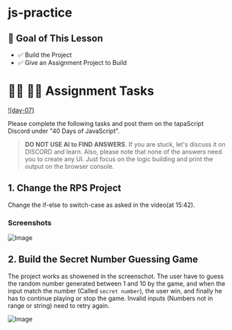# js-practice

## **🎯 Goal of This Lesson**

- ✅ Build the Project
- ✅ Give an Assignment Project to Build

# **👩‍💻 🧑‍💻 Assignment Tasks**

[![day-07]](https://youtu.be/fydbEttef04 'Video')

Please complete the following tasks and post them on the tapaScript Discord under "40 Days of JavaScript".

> **DO NOT USE AI to FIND ANSWERS**. If you are stuck, let's discuss it on DISCORD and learn. Also, please note that none of the answers need you to create any UI. Just focus on the logic building and print the output on the browser console.

## 1. Change the RPS Project

Change the if-else to switch-case as asked in the video(at 15:42).

### Screenshots

![Image](https://github.com/user-attachments/assets/5f8ba9f6-3a02-427e-89c5-bff00618daa5)

## 2. Build the Secret Number Guessing Game

The project works as showened in the screenschot.
The user have to guess the random number generated between 1 and 10 by the game, and when the input match the number (Called `secret number`), the user win, and finally he has to continue playing or stop the game.
Invalid inputs (Numbers not in range or string) need to retry again.

![Image](https://github.com/user-attachments/assets/bec8d284-b8f1-4369-b6a3-50a99fb95b59)

